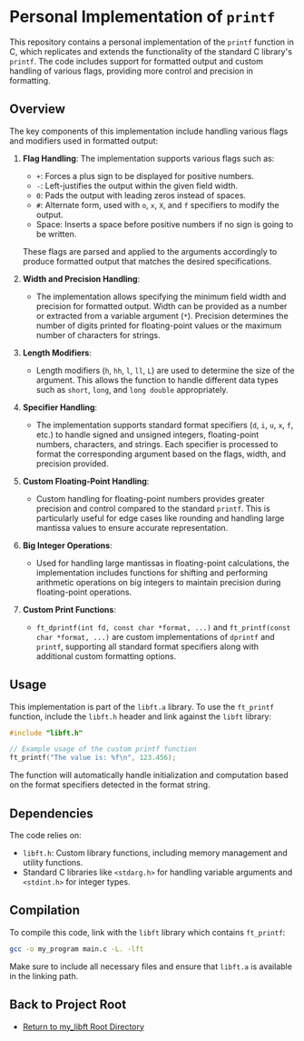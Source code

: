 # Personal Implementation of `printf`

This repository contains a personal implementation of the `printf` function in C, which replicates and extends the functionality of the standard C library's `printf`. The code includes support for formatted output and custom handling of various flags, providing more control and precision in formatting.

## Overview

The key components of this implementation include handling various flags and modifiers used in formatted output:

1. **Flag Handling**: The implementation supports various flags such as:
   - `+`: Forces a plus sign to be displayed for positive numbers.
   - `-`: Left-justifies the output within the given field width.
   - `0`: Pads the output with leading zeros instead of spaces.
   - `#`: Alternate form, used with `o`, `x`, `X`, and `f` specifiers to modify the output.
   - Space: Inserts a space before positive numbers if no sign is going to be written.

   These flags are parsed and applied to the arguments accordingly to produce formatted output that matches the desired specifications.

2. **Width and Precision Handling**:
   - The implementation allows specifying the minimum field width and precision for formatted output. Width can be provided as a number or extracted from a variable argument (`*`). Precision determines the number of digits printed for floating-point values or the maximum number of characters for strings.

3. **Length Modifiers**:
   - Length modifiers (`h`, `hh`, `l`, `ll`, `L`) are used to determine the size of the argument. This allows the function to handle different data types such as `short`, `long`, and `long double` appropriately.

4. **Specifier Handling**:
   - The implementation supports standard format specifiers (`d`, `i`, `u`, `x`, `f`, etc.) to handle signed and unsigned integers, floating-point numbers, characters, and strings. Each specifier is processed to format the corresponding argument based on the flags, width, and precision provided.

5. **Custom Floating-Point Handling**:
   - Custom handling for floating-point numbers provides greater precision and control compared to the standard `printf`. This is particularly useful for edge cases like rounding and handling large mantissa values to ensure accurate representation.

6. **Big Integer Operations**: 
   - Used for handling large mantissas in floating-point calculations, the implementation includes functions for shifting and performing arithmetic operations on big integers to maintain precision during floating-point operations.

7. **Custom Print Functions**:
   - `ft_dprintf(int fd, const char *format, ...)` and `ft_printf(const char *format, ...)` are custom implementations of `dprintf` and `printf`, supporting all standard format specifiers along with additional custom formatting options.

## Usage

This implementation is part of the `libft.a` library. To use the `ft_printf` function, include the `libft.h` header and link against the `libft` library:

```c
#include "libft.h"

// Example usage of the custom printf function
ft_printf("The value is: %f\n", 123.456);
```

The function will automatically handle initialization and computation based on the format specifiers detected in the format string.

## Dependencies

The code relies on:
- `libft.h`: Custom library functions, including memory management and utility functions.
- Standard C libraries like `<stdarg.h>` for handling variable arguments and `<stdint.h>` for integer types.

## Compilation

To compile this code, link with the `libft` library which contains `ft_printf`:

```sh
gcc -o my_program main.c -L. -lft
```

Make sure to include all necessary files and ensure that `libft.a` is available in the linking path.

## Back to Project Root

- [Return to my_libft Root Directory](..)